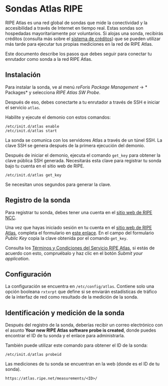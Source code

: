 # Sondas Atlas RIPE

RIPE Atlas es una red global de sondas que mide la conectividad y la accesibilidad a través de Internet en tiempo real. Estas sondas son hospedadas mayoritariamente por voluntarios. Si alojas una sonda, recibirás créditos (consulta más sobre el [sistema de créditos](https://atlas.ripe.net/docs/credits/)) que se pueden utilizar más tarde para ejecutar tus propias mediciones en la red de RIPE Atlas.

Este documento describe los pasos que debes seguir para conectar tu enrutador como sonda a la red RIPE Atlas.

## Instalación

Para instalar la sonda, ve al menú *reForis*  *Package Management* → * Packages* y selecciona *RIPE Atlas SW Probe*.

Después de eso, debes conectarte a tu enrutador a través de SSH e iniciar el servicio `atlas`.

Habilite y ejecute el demonio con estos comandos:

```
/etc/init.d/atlas enable
/etc/init.d/atlas start
```

La sonda se comunica con los servidores Atlas a través de un túnel SSH. La clave SSH se genera después de la primera ejecución del demonio.

Después de iniciar el demonio, ejecuta el comando `get_key` para obtener la clave pública SSH generada. Necesitarás esta clave para registrar tu sonda bajo tu cuenta en el sitio web de RIPE.


`/etc/init.d/atlas get_key`

Se necesitan unos segundos para generar la clave.

## Registro de la sonda

Para registrar tu sonda, debes tener una cuenta en el [sitio web de RIPE NCC](https://access.ripe.net/registration).

Una vez que hayas iniciado sesión en tu cuenta en el [sitio web de RIPE Atlas](https://access.ripe.net/registration), completa el formulario en [este enlace](https://atlas.ripe.net/apply/swprobe/). En el campo del formulario *Public Key* copia la clave obtenida por el comando `get_key`.

Consulta los [Términos y Condiciones del Servicio RIPE Atlas](https://www-static.ripe.net/static/rnd-ui/atlas/media/legal/RIPEAtlasServiceTermsandConditionsV2.0.pdf), si estás de acuerdo con esto, compruébalo y haz clic en el botón *Submit your application*.

## Configuración

La configuración se encuentra en `/etc/config/atlas`. Contiene solo una opción booleana `rxtxrpt` que define si se enviarán estadísticas de tráfico de la interfaz de red como resultado de la medición de la sonda.

## Identificación y medición de la sonda

Después del registro de la sonda, deberías recibir un correo electrónico con el asunto **Your new RIPE Atlas software probe is created**, donde puedes encontrar el ID de tu sonda y el enlace para administrarla.

También puede utilizar este comando para obtener el ID de la sonda:

```
/etc/init.d/atlas probeid
```

Las mediciones de tu sonda se encuentran en la web (donde <ID> es el ID de tu sonda).

```
https://atlas.ripe.net/measurements/<ID>/
```
